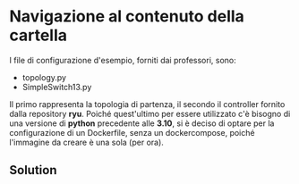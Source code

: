 # Navigazione al contenuto della cartella
I file di configurazione d'esempio, forniti dai professori, sono:
- topology.py
- SimpleSwitch13.py

Il primo rappresenta la topologia di partenza, il secondo il controller fornito dalla repository **ryu**. Poiché quest'ultimo per essere utilizzato c'è bisogno di una versione di **python** precedente alle **3.10**, si è deciso di optare per la configurazione di un Dockerfile, senza un dockercompose, poiché l'immagine da creare è una sola (per ora).

## Solution
